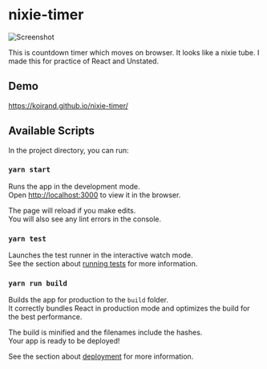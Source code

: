 nixie-timer
===
![Screenshot](https://user-images.githubusercontent.com/17229643/54739890-f4a7f300-4bfc-11e9-8d08-34c8e7e42893.png)

This is countdown timer which moves on browser. It looks like a nixie tube. I made this for practice of React and Unstated.

## Demo
https://koirand.github.io/nixie-timer/

## Available Scripts

In the project directory, you can run:

### `yarn start`

Runs the app in the development mode.<br>
Open [http://localhost:3000](http://localhost:3000) to view it in the browser.

The page will reload if you make edits.<br>
You will also see any lint errors in the console.

### `yarn test`

Launches the test runner in the interactive watch mode.<br>
See the section about [running tests](https://facebook.github.io/create-react-app/docs/running-tests) for more information.

### `yarn run build`

Builds the app for production to the `build` folder.<br>
It correctly bundles React in production mode and optimizes the build for the best performance.

The build is minified and the filenames include the hashes.<br>
Your app is ready to be deployed!

See the section about [deployment](https://facebook.github.io/create-react-app/docs/deployment) for more information.
